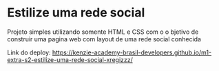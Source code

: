 # Estilize uma rede social

Projeto simples utilizando somente HTML e CSS com o o bjetivo de construir uma pagina web com layout de uma rede social conhecida

Link do deploy: https://kenzie-academy-brasil-developers.github.io/m1-extra-s2-estilize-uma-rede-social-xregizzz/
